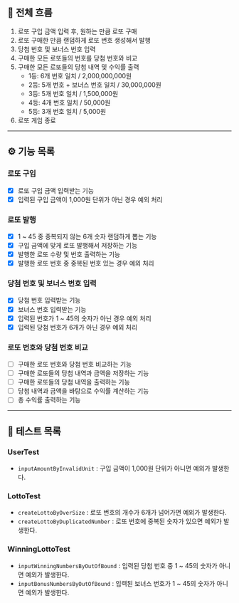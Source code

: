 ## 🎯 전체 흐름

1. 로또 구입 금액 입력 후, 원하는 만큼 로또 구매
2. 로또 구매한 만큼 랜덤하게 로또 번호 생성해서 발행
3. 당첨 번호 및 보너스 번호 입력
4. 구매한 모든 로또들의 번호를 당첨 번호와 비교
5. 구매한 모든 로또들의 당첨 내역 및 수익률 출력
   - 1등: 6개 번호 일치 / 2,000,000,000원
   - 2등: 5개 번호 + 보너스 번호 일치 / 30,000,000원
   - 3등: 5개 번호 일치 / 1,500,000원
   - 4등: 4개 번호 일치 / 50,000원
   - 5등: 3개 번호 일치 / 5,000원
6. 로또 게임 종료

---

## ⚙️ 기능 목록

### 로또 구입  
- [x] 로또 구입 금액 입력받는 기능
- [x] 입력된 구입 금액이 1,000원 단위가 아닌 경우 예외 처리

### 로또 발행  
- [x] 1 ~ 45 중 중복되지 않는 6개 숫자 랜덤하게 뽑는 기능
- [x] 구입 금액에 맞게 로또 발행해서 저장하는 기능
- [x] 발행한 로또 수량 및 번호 출력하는 기능
- [x] 발행한 로또 번호 중 중복된 번호 있는 경우 예외 처리

### 당첨 번호 및 보너스 번호 입력  
- [x] 당첨 번호 입력받는 기능
- [x] 보너스 번호 입력받는 기능
- [x] 입력된 번호가 1 ~ 45의 숫자가 아닌 경우 예외 처리
- [x] 입력된 당첨 번호가 6개가 아닌 경우 예외 처리

### 로또 번호와 당첨 번호 비교
- [ ] 구매한 로또 번호와 당첨 번호 비교하는 기능
- [ ] 구매한 로또들의 당첨 내역과 금액을 저장하는 기능
- [ ] 구매한 로또들의 당첨 내역을 출력하는 기능
- [ ] 당첨 내역과 금액을 바탕으로 수익률 계산하는 기능
- [ ] 총 수익률 출력하는 기능

---

## 🚦 테스트 목록

### UserTest
- `inputAmountByInvalidUnit` : 구입 금액이 1,000원 단위가 아니면 예외가 발생한다.

### LottoTest
- `createLottoByOverSize` : 로또 번호의 개수가 6개가 넘어가면 예외가 발생한다.
- `createLottoByDuplicatedNumber` : 로또 번호에 중복된 숫자가 있으면 예외가 발생한다.

### WinningLottoTest
- `inputWinningNumbersByOutOfBound` : 입력된 당첨 번호 중 1 ~ 45의 숫자가 아니면 예외가 발생한다.
- `inputBonusNumbersByOutOfBound` : 입력된 보너스 번호가 1 ~ 45의 숫자가 아니면 예외가 발생한다.
